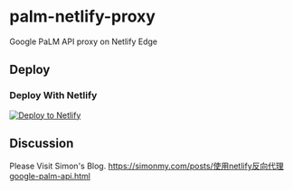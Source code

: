 # palm-netlify-proxy

Google PaLM API proxy on Netlify Edge


## Deploy

### Deploy With Netlify

[![Deploy to Netlify](https://www.netlify.com/img/deploy/button.svg)](https://app.netlify.com/start/deploy?repository=https://github.com/rootmelo92118/palm-netlify-proxy)


## Discussion

Please Visit Simon's Blog. https://simonmy.com/posts/使用netlify反向代理google-palm-api.html
